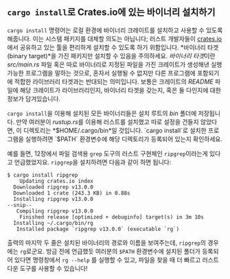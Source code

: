 <!-- Old link, do not remove -->
<a id="installing-binaries-from-cratesio-with-cargo-install"></a>

## `cargo install`로 Crates.io에 있는 바이너리 설치하기

`cargo install` 명령어는 로컬 환경에 바이너리 크레이트를 설치하고 사용할
수 있도록 해줍니다. 이는 시스템 패키지를 대체할 의도는 아닙니다; 러스트
개발자들이 [crates.io](https://crates.io)<!-- ignore -->에서 공유하고 있는 툴을
편리하게 설치할 수 있도록 하기 위함입니다. *바이너리 타겟 (binary target)*을
가진 패키지만 설치할 수 있음을 주의하세요. *바이너리 타겟*이란 *src/main.rs*
파일 혹은 따로 바이너리로 지정된 파일을 가진 크레이트가 생성해낸 실행 가능한
프로그램을 말하는 것으로, 혼자서 실행될 수 없지만 다른 프로그램에 포함되기에
적합한 라이브러리 타겟과는 반대되는 의미입니다. 보통은 크레이트의 *README*
파일에 해당 크레이트가 라이브러리인지, 바이너리 타겟을 갖는지, 혹은 둘 다인지에
대한 정보가 담겨있습니다.

`cargo install`을 이용해 설치된 모든 바이너리들은 설치 루트의 *bin*
폴더에 저장됩니다. 만약 여러분이 *rustup.rs*를 이용해 러스트를 설치했고
따로 설정을 건들지 않았다면, 이 디렉토리는 *$HOME/.cargo/bin*일 것입니다.
`cargo install`로 설치한 프로그램을 실행하려면 `$PATH` 환경변수에 해당
디렉토리가 등록되어 있는지 확인하세요.

예를 들면, 12장에서 파일 검색용 `grep` 도구의 러스트 구현체인
`ripgrep`이라는게 있다고 언급했었지요. `ripgrep`을 설치하려면
다음과 같이 하면 됩니다:

<!-- manual-regeneration
cargo install something you don't have, copy relevant output below
-->

```console
$ cargo install ripgrep
    Updating crates.io index
  Downloaded ripgrep v13.0.0
  Downloaded 1 crate (243.3 KB) in 0.88s
  Installing ripgrep v13.0.0
--snip--
   Compiling ripgrep v13.0.0
    Finished release [optimized + debuginfo] target(s) in 3m 10s
  Installing ~/.cargo/bin/rg
   Installed package `ripgrep v13.0.0` (executable `rg`)
```

출력의 마지막 두 줄은 설치된 바이너리의 경로와 이름을 보여주는데,
`ripgrep`의 경우에는 `rg`로군요. 방금 전에 언급했듯 여러분의 `$PATH`
환경변수에 설치된 폴더가 등록되어 있다면 명령창에서 `rg --help` 를 실행할
수 있고, 파일을 찾을 때 더 빠르고 러스트다운 도구를 사용할 수 있습니다!
